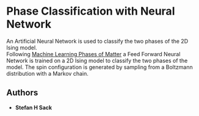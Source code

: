 # Phase Classification with Neural Network

An Artificial Neural Network is used to classify the two phases of the 2D Ising model.\
Following [Machine Learning Phases of Matter](https://www.nature.com/articles/nphys4035) a Feed Forward Neural Network 
is trained on a 2D Ising model to classify the two phases of the model. The spin configuration is generated by sampling from a Boltzmann distribution with a Markov chain.




## Authors

* **Stefan H Sack** 

